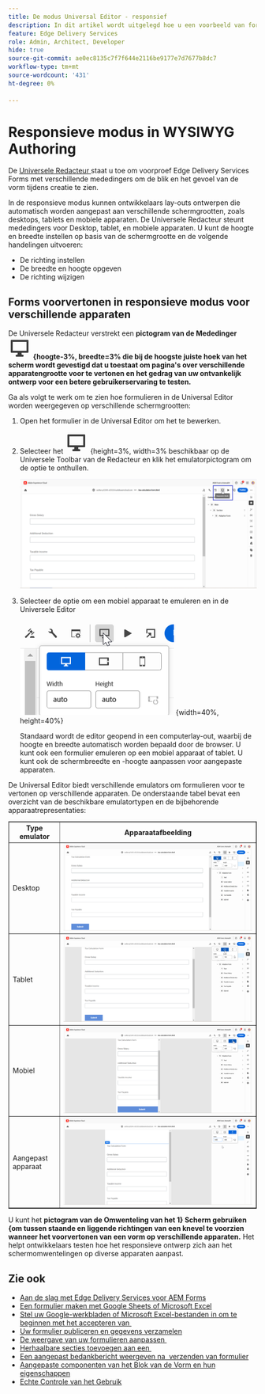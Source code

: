 ```yaml
---
title: De modus Universal Editor - responsief
description: In dit artikel wordt uitgelegd hoe u een voorbeeld van formulieren kunt bekijken met verschillende emulators in de Universal Editor om hun uiterlijk tijdens het ontwerpen te visualiseren.
feature: Edge Delivery Services
role: Admin, Architect, Developer
hide: true
source-git-commit: ae0ec8135c7f7f644e2116be9177e7d7677b8dc7
workflow-type: tm+mt
source-wordcount: '431'
ht-degree: 0%

---
```



# Responsieve modus in WYSIWYG Authoring

De [ Universele Redacteur ](/help/edge/docs/forms/universal-editor/overview-universal-editor-for-edge-delivery-services-for-forms.md) staat u toe om voorproef Edge Delivery Services Forms met verschillende mededingers om de blik en het gevoel van de vorm tijdens creatie te zien.

In de responsieve modus kunnen ontwikkelaars lay-outs ontwerpen die automatisch worden aangepast aan verschillende schermgrootten, zoals desktops, tablets en mobiele apparaten. De Universele Redacteur steunt mededingers voor Desktop, tablet, en mobiele apparaten. U kunt de hoogte en breedte instellen op basis van de schermgrootte en de volgende handelingen uitvoeren:
* De richting instellen
* De breedte en hoogte opgeven
* De richting wijzigen

## Forms voorvertonen in responsieve modus voor verschillende apparaten

De Universele Redacteur verstrekt een **pictogram van de Mededinger ![ Emulator ](/help/edge/docs/forms/universal-editor/assets/emulator.png) {hoogte-3%, breedte=3% die bij de hoogste juiste hoek van het scherm wordt gevestigd dat u toestaat om pagina&#39;s over verschillende apparatengrootte voor te vertonen en het gedrag van uw ontvankelijk ontwerp voor een betere gebruikerservaring te testen.**

Ga als volgt te werk om te zien hoe formulieren in de Universal Editor worden weergegeven op verschillende schermgrootten:

1. Open het formulier in de Universal Editor om het te bewerken.
1. Selecteer het ![ pictogram van de Mededinger ](/help/edge/docs/forms/universal-editor/assets/emulator.png) {height=3%, width=3% beschikbaar op de Universele Toolbar van de Redacteur en klik het emulatorpictogram om de optie te onthullen.

   ![ Responsieve Wijze ](/help/edge/docs/forms/universal-editor/assets/universal-editor-emulator.png)

1. Selecteer de optie om een mobiel apparaat te emuleren en in de Universele Editor

   ![ Responsieve wijze ](/help/edge/docs/forms/universal-editor/assets/ue-responsivemode.png) {width=40%, height=40%}

   Standaard wordt de editor geopend in een computerlay-out, waarbij de hoogte en breedte automatisch worden bepaald door de browser. U kunt ook een formulier emuleren op een mobiel apparaat of tablet. U kunt ook de schermbreedte en -hoogte aanpassen voor aangepaste apparaten.

De Universal Editor biedt verschillende emulators om formulieren voor te vertonen op verschillende apparaten. De onderstaande tabel bevat een overzicht van de beschikbare emulatortypen en de bijbehorende apparaatrepresentaties:

<table border="1" style="text-align:" left; border-collapse: collapse;">
    <tr>
        <th>Type emulator</th>
        <th>Apparaatafbeelding</th>
    </tr>
    <tr>
        <td>Desktop</td>
        <td><img src="/help/edge/docs/forms/universal-editor/assets/universal-editor-desktop.png" alt="Emulator voor bureaublad"></td>
    </tr>
    <tr>
        <td>Tablet</td>
        <td><img src="/help/edge/docs/forms/universal-editor/assets/universal-editor-tab.png" alt="Emulator voor tablet"></td>
    </tr>
    <tr>
        <td>Mobiel</td>
        <td><img src="/help/edge/docs/forms/universal-editor/assets/universal-editor-mobile.png" alt="Mobiele emulator" "></td>
    </tr>
    <tr>
        <td>Aangepast apparaat</td>
        <td><img src="/help/edge/docs/forms/universal-editor/assets/universal-editor-custom.png" alt="Emulator voor aangepast apparaat"></td>
    </tr>
</table>

U kunt het **pictogram van de Omwenteling van het 1} Scherm gebruiken {om tussen staande en liggende richtingen van een knevel te voorzien wanneer het voorvertonen van een vorm op verschillende apparaten.** Het helpt ontwikkelaars testen hoe het responsieve ontwerp zich aan het schermomwentelingen op diverse apparaten aanpast.

## Zie ook

* [Aan de slag met Edge Delivery Services voor AEM Forms](/help/edge/docs/forms/tutorial.md)
* [Een formulier maken met Google Sheets of Microsoft Excel](/help/edge/docs/forms/create-forms.md)
* [Stel uw Google-werkbladen of Microsoft Excel-bestanden in om te beginnen met het accepteren van &#x200B;](/help/edge/docs/forms/submit-forms.md)
* [Uw formulier publiceren en gegevens verzamelen](/help/edge/docs/forms/publish-forms.md)
* [De weergave van uw formulieren aanpassen &#x200B;](/help/edge/docs/forms/style-theme-forms.md)
* [Herhaalbare secties toevoegen aan een &#x200B;](/help/edge/docs/forms/repeatable-forms.md)
* [Een aangepast bedankbericht weergeven na &#x200B; verzenden van formulier](/help/edge/docs/forms/thank-you-page-form.md)
* [Aangepaste componenten van het Blok van de Vorm en hun eigenschappen](/help/edge/docs/forms/form-components.md)
* [ Echte Controle van het Gebruik ](https://www.aem.live/developer/rum#authentication)


